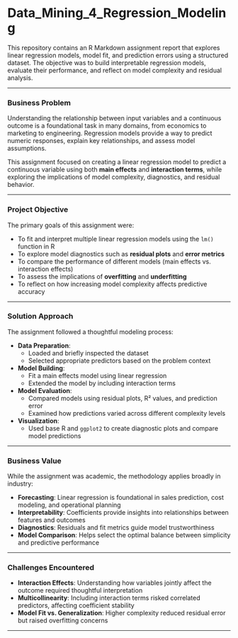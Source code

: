 # Data_Mining_4_Regression_Modeling

This repository contains an R Markdown assignment report that explores linear regression models, model fit, and prediction errors using a structured dataset. The objective was to build interpretable regression models, evaluate their performance, and reflect on model complexity and residual analysis.

---

### Business Problem

Understanding the relationship between input variables and a continuous outcome is a foundational task in many domains, from economics to marketing to engineering. Regression models provide a way to predict numeric responses, explain key relationships, and assess model assumptions.

This assignment focused on creating a linear regression model to predict a continuous variable using both **main effects** and **interaction terms**, while exploring the implications of model complexity, diagnostics, and residual behavior.

---

### Project Objective

The primary goals of this assignment were:

- To fit and interpret multiple linear regression models using the `lm()` function in R
- To explore model diagnostics such as **residual plots** and **error metrics**
- To compare the performance of different models (main effects vs. interaction effects)
- To assess the implications of **overfitting** and **underfitting**
- To reflect on how increasing model complexity affects predictive accuracy

---

### Solution Approach

The assignment followed a thoughtful modeling process:

- **Data Preparation**:
  - Loaded and briefly inspected the dataset
  - Selected appropriate predictors based on the problem context
- **Model Building**:
  - Fit a main effects model using linear regression
  - Extended the model by including interaction terms
- **Model Evaluation**:
  - Compared models using residual plots, R² values, and prediction error
  - Examined how predictions varied across different complexity levels
- **Visualization**:
  - Used base R and `ggplot2` to create diagnostic plots and compare model predictions

---

### Business Value

While the assignment was academic, the methodology applies broadly in industry:

- **Forecasting**: Linear regression is foundational in sales prediction, cost modeling, and operational planning
- **Interpretability**: Coefficients provide insights into relationships between features and outcomes
- **Diagnostics**: Residuals and fit metrics guide model trustworthiness
- **Model Comparison**: Helps select the optimal balance between simplicity and predictive performance

---

### Challenges Encountered

- **Interaction Effects**: Understanding how variables jointly affect the outcome required thoughtful interpretation
- **Multicollinearity**: Including interaction terms risked correlated predictors, affecting coefficient stability
- **Model Fit vs. Generalization**: Higher complexity reduced residual error but raised overfitting concerns

---

